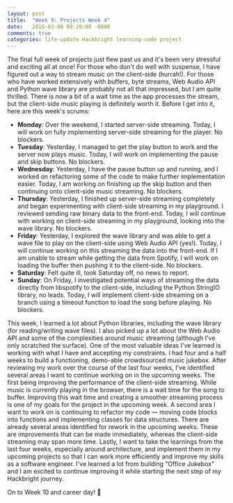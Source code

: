 ```yaml
---
layout: post
title:  "Week 9: Projects Week 4"
date:   2016-03-08 00:20:00 -0800
comments: true
categories: life-update Hackbright learning-code project
---
```

<!--Introduction-->
The final full week of projects just flew past us and it's been very stressful and exciting all at once! For those who don't do well with suspense, I have figured out a way to stream music on the client-side (hurrah!). For those who have worked extensively with buffers, byte streams, Web Audio API and Python wave library are probably not all that impressed, but I am quite thrilled. There is now a bit of a wait time as the app processes the stream, but the client-side music playing is definitely worth it. Before I get into it, here are this week's scrums:

- **Monday**: Over the weekend, I started server-side streaming. Today, I will work on fully implementing server-side streaming for the player. No blockers. 
- **Tuesday**: Yesterday, I managed to get the play button to work and the server now plays music. Today, I will work on implementing the pause and skip buttons. No blockers.
- **Wednesday**: Yesterday, I have the pause button up and running, and I worked on refactoring some of the code to make further implementation easier. Today, I am working on finishing up the skip button and then continuing onto client-side music streaming. No blockers.
- **Thursday**: Yesterday, I finished up server-side streaming completely and began experimenting with client-side streaming in my playground. I reviewed sending raw binary data to the front-end. Today, I will continue with working on client-side streaming in my playground, looking into the wave library. No blockers.
- **Friday**: Yesterday, I explored the wave library and was able to get a wave file to play on the client-side using Web Audio API (yes!). Today, I will continue working on this streaming the data into the front-end. If I am unable to stream while getting the data from Spotify, I will work on loading the buffer then pushing it to the client-side. No blockers.
- **Saturday**: Felt quite ill, took Saturday off, no news to report.
- **Sunday**: On Friday, I investigated potential ways of streaming the data directly from libspotify to the client-side, including the Python StringIO library, no leads. Today, I will implement client-side streaming on a branch using a timeout function to load the song before playing. No blockers.

<!--Learnings-->
This week, I learned a lot about Python libraries, including the wave library (for reading/writing wave files). I also picked up a lot about the Web Audio API and some of the complexities around music streaming (although I've only scratched the surface). One of the most valuable ideas I've learned is working with what I have and accepting my constraints. I had four and a half weeks to build a functioning, demo-able crowdsourced music jukebox. After reviewing my work over the course of the last four weeks, I've identified several areas I want to continue working on in the upcoming weeks. The first being improving the performance of the client-side streaming. While music is currently playing in the browser, there is a wait time for the song to buffer. Improving this wait time and creating a smoother streaming process is one of my goals for the project in the upcoming week. A second area I want to work on is continuing to refactor my code — moving code blocks into functions and implementing classes for data structures. There are already several areas identified for rework in the upcoming weeks. These are improvements that can be made immediately, whereas the client-side streaming may span more time. Lastly, I want to take the learnings from the last four weeks, especially around architecture, and implement them in my upcoming projects so that I can work more efficiently and improve my skills as a software engineer. I've learned a lot from building "Office Jukebox" and I am excited to continue improving it while starting the next step of my Hackbright journey.

On to Week 10 and career day! &#127880;

